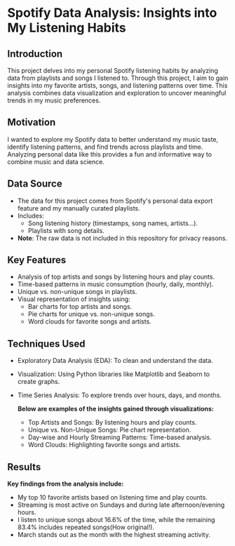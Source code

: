 # Spotify Data Analysis: Insights into My Listening Habits

## Introduction
This project delves into my personal Spotify listening habits by analyzing data from playlists and songs I listened to. Through this project, I aim to gain insights into my favorite artists, songs, and listening patterns over time. This analysis combines data visualization and exploration to uncover meaningful trends in my music preferences.

## Motivation
I wanted to explore my Spotify data to better understand my music taste, identify listening patterns, and find trends across playlists and time. Analyzing personal data like this provides a fun and informative way to combine music and data science.

## Data Source
- The data for this project comes from Spotify's personal data export feature and my manually curated playlists.
- Includes:
  - Song listening history (timestamps, song names, artists...).
  - Playlists with song details.
- **Note**: The raw data is not included in this repository for privacy reasons.

## Key Features
- Analysis of top artists and songs by listening hours and play counts.
- Time-based patterns in music consumption (hourly, daily, monthly).
- Unique vs. non-unique songs in playlists.
- Visual representation of insights using:
  - Bar charts for top artists and songs.
  - Pie charts for unique vs. non-unique songs.
  - Word clouds for favorite songs and artists.

## **Techniques Used**
- Exploratory Data Analysis (EDA): To clean and understand the data.
- Visualization: Using Python libraries like Matplotlib and Seaborn to create graphs.
- Time Series Analysis: To explore trends over hours, days, and months.

  **Below are examples of the insights gained through visualizations:**
  - Top Artists and Songs: By listening hours and play counts.
  - Unique vs. Non-Unique Songs: Pie chart representation.
  - Day-wise and Hourly Streaming Patterns: Time-based analysis.
  - Word Clouds: Highlighting favorite songs and artists.



##  **Results**
**Key findings from the analysis include:**

- My top 10 favorite artists based on listening time and play counts.
- Streaming is most active on Sundays and during late afternoon/evening hours.
- I listen to unique songs about 16.6% of the time, while the remaining 83.4% includes repeated songs(How original!).
- March stands out as the month with the highest streaming activity.
















